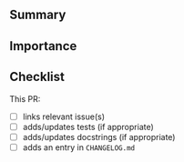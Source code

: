 <!-- Thanks for contributing to viadot! 🙏-->

## Summary
<!-- A sentence summarizing the PR -->


## Importance
<!-- Why is this PR important? -->


## Checklist
<!-- PRs will not be reviewed unless these boxes are checked -->

This PR:

- [ ] links relevant issue(s)
- [ ] adds/updates tests (if appropriate)
- [ ] adds/updates docstrings (if appropriate)
- [ ] adds an entry in `CHANGELOG.md`
